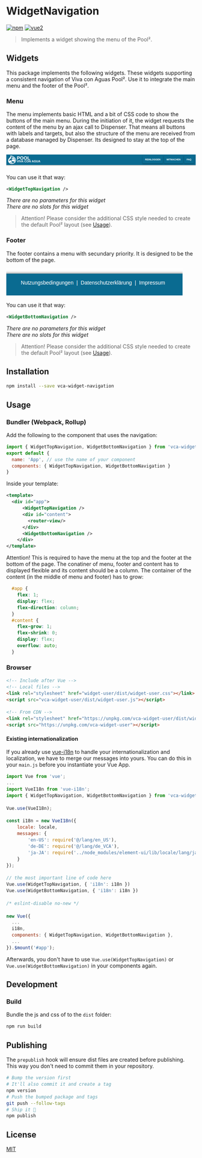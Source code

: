# WidgetNavigation

[![npm](https://img.shields.io/npm/v/vca-widget-navigation.svg)](https://www.npmjs.com/package/vca-widget-navigation) [![vue2](https://img.shields.io/badge/vue-2.x-brightgreen.svg)](https://vuejs.org/)

> Implements a widget showing the menu of the Pool².

## Widgets
This package implements the following widgets. These widgets supporting a consistent navigation of Viva con Aguas Pool².
Use it to integrate the main menu and the footer of the Pool².

### Menu
The menu implements basic HTML and a bit of CSS code to show the buttons of the main menu. During the initiation of it, 
the widget requests the content of the menu by an ajax call to Dispenser. That means all buttons with labels and targets, 
but also the structure of the menu are received from a database managed by Dispenser. Its designed to stay at the top 
of the page.

![](./src/images/menu.png)

You can use it that way:
```xml
<WidgetTopNavigation />
```
*There are no parameters for this widget*<br />
*There are no slots for this widget*

> Attention! Please consider the additional CSS style needed to create the default Pool² layout (see [Usage](#usage)).

### Footer
The footer contains a menu with secundary priority. It is designed to be the bottom of the page. 

![](./src/images/footer.png)

You can use it that way:
```xml
<WidgetBottomNavigation />
```
*There are no parameters for this widget*<br />
*There are no slots for this widget*

> Attention! Please consider the additional CSS style needed to create the default Pool² layout (see [Usage](#usage)).

## Installation

```bash
npm install --save vca-widget-navigation
```

## Usage

### Bundler (Webpack, Rollup)

Add the following to the component that uses the navigation:
```js
import { WidgetTopNavigation, WidgetBottomNavigation } from 'vca-widget-navigation';
export default {
  name: 'App', // use the name of your component
  components: { WidgetTopNavigation, WidgetBottomNavigation }
}
```

Inside your template:
```xml
<template>
  <div id="app">
      <WidgetTopNavigation />
      <div id="content">
        <router-view/>
      </div>
      <WidgetBottomNavigation />
    </div>
</template>
```

Attention! This is required to have the menu at the top and the footer at the bottom of the page. The conatiner of menu,
footer and content has to displayed flexible and its content should be a column. The container of the content (in the 
middle of menu and footer) has to grow:
```css
  #app {
    flex: 1;
    display: flex;
    flex-direction: column;
  }
  #content {
    flex-grow: 1;
    flex-shrink: 0;
    display: flex;
    overflow: auto;
  }
```

### Browser

```html
<!-- Include after Vue -->
<!-- Local files -->
<link rel="stylesheet" href="widget-user/dist/widget-user.css"></link>
<script src="vca-widget-user/dist/widget-user.js"></script>

<!-- From CDN -->
<link rel="stylesheet" href="https://unpkg.com/vca-widget-user/dist/widget-user.css"></link>
<script src="https://unpkg.com/vca-widget-user"></script>
```

#### Existing internationalization
If you already use [vue-i18n](https://www.npmjs.com/package/vue-i18n) to handle your internationalization and localization, we have to merge our messages into 
yours. You can do this in your `main.js` before you instantiate your Vue App.

```js
import Vue from 'vue';
...
import VueI18n from 'vue-i18n';
import { WidgetTopNavigation, WidgetBottomNavigation } from 'vca-widget-navigation' 

Vue.use(VueI18n);

const i18n = new VueI18n({
    locale: locale,
    messages: {
        'en-US': require('@/lang/en_US'),
        'de-DE': require('@/lang/de_VCA'),
        'ja-JA': require('../node_modules/element-ui/lib/locale/lang/ja')
    }
});

// the most important line of code here
Vue.use(WidgetTopNavigation, { 'i18n': i18n })
Vue.use(WidgetBottomNavigation, { 'i18n': i18n })

/* eslint-disable no-new */

new Vue({
  ...
  i18n,
  components: { WidgetTopNavigation, WidgetBottomNavigation },
  ...
}).$mount('#app');
```
Afterwards, you don't have to use `Vue.use(WidgetTopNavigation)` or `Vue.use(WidgetBottomNavigation)` in your components again.

## Development

### Build

Bundle the js and css of to the `dist` folder:

```bash
npm run build
```


## Publishing

The `prepublish` hook will ensure dist files are created before publishing. This
way you don't need to commit them in your repository.

```bash
# Bump the version first
# It'll also commit it and create a tag
npm version
# Push the bumped package and tags
git push --follow-tags
# Ship it 🚀
npm publish
```

## License

[MIT](http://opensource.org/licenses/MIT)
